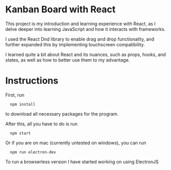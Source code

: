 
# Kanban Board with React

This project is my introduction and learning experience with React,
as I delve deeper into learning JavaScript and how it interacts
with frameworks. 

I used the React Dnd library to enable drag and drop 
functionality, and further expanded this by implementing 
touchscreen compatibility.

I learned quite a bit about React and its nuances, such as 
props, hooks, and states, as well as how to better use them
to my advantage. 

# Instructions

First, run 
```
  npm install
```
to download all necessary packages for the program.

After this, all you have to do is run
```
  npm start
```
Or if you are on mac (currently untested on windows), you 
can run 
```
  npm run electron-dev
```
To run a browserless version I have started working on using
ElectronJS
